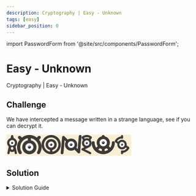```yaml
---
description: Cryptography | Easy - Unknown
tags: [easy]
sidebar_position: 0
---
```


import PasswordForm from '@site/src/components/PasswordForm';

# Easy - Unknown
Cryptography | Easy - Unknown
## Challenge
We have intercepted a message written in a strange language, see if you can decrypt it.

![Message](./assets/1.png)

<PasswordForm hash="67d39006efe5c9c0bdc62389ca3fcea4421f45dcb516b1a09f54852b91f30a26976a2607702d889cf1a52d590b3e2e9ec65f19c1a9ba02044ec8a3d2bbfa876f" algorithm="sha512" />

## Solution
<details>
  <summary>Solution Guide</summary>
  
  Let's analyze this message further. It seems to be a symbol cipher made of some strange symbols. However, there is a way to identify this cipher with a website.
  
  :::info
  Any time you have a symbol cipher, use this website: https://www.dcode.xyz/symbols-ciphers.
  :::

  After scrolling and comparing the message with the ciphers on the website, you should be able to identify the type of cipher used.

  <details>
    <summary>Reveal Cipher</summary>

    Unown Pokemon Alphabet
  </details>

  Great! Now we just have to go to that cipher, input the symbols, and decrypt!

</details>